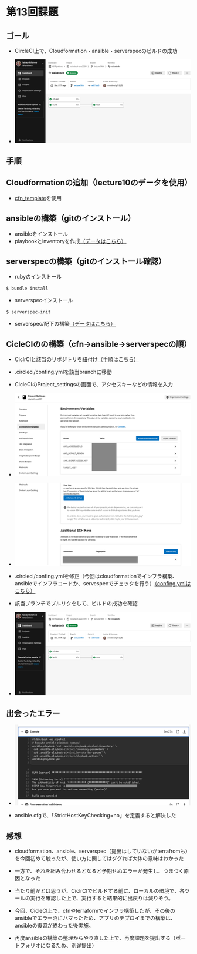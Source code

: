 # 第13回課題

## ゴール
* CircleCI上で、Cloudformation・ansible・serverspecのビルドの成功

* ![ビルド成功画面](img/raisetech13th_CircleCI_built_success.png)

## 手順

## Cloudformationの追加（lecture10のデータを使用）
*   [cfn_template](https://github.com/takayukionoe/raisetech-aws2209/tree/main/cfn_template)を使用

## ansibleの構築（gitのインストール）
*  ansibleをインストール
*  playbookとinventoryを作成[（データはこちら）](https://github.com/takayukionoe/raisetech-aws2209/tree/lecture14th/ansible)

## serverspecの構築（gitのインストール確認）
*  rubyのインストール
~~~
$ bundle install 
~~~

*  serverspecインストール
~~~
$ serverspec-init
~~~

*  serverspec/配下の構築[（データはこちら）](https://github.com/takayukionoe/raisetech-aws2209/tree/lecture14th/serverspec)

## CicleCIのの構築（cfn→ansible→serverspecの順）

*  CiclrCIと該当のリポジトリを紐付け[（手順はこちら）](https://github.com/takayukionoe/raisetech-aws2209/blob/lecture14th/lecture12.md)

*  .circleci/confing.ymlを該当branchに移動

*  CicleCIのProject_settingsの画面で、アクセスキーなどの情報を入力
* ![Project_settings1](img/raisetech13th_CircleCi_project_settings1.png)
* ![Project_settings2](img/raisetech13th_CircleCi_project_settings2.png)

*  .circleci/confing.ymlを修正（今回はcloudformationでインフラ構築、ansibleでインフラコードか、servespecでチェックを行う）[（confing.ymlはこちら）](https://github.com/takayukionoe/raisetech-aws2209/tree/lecture14th/.circleci)

*  該当ブランチでプルリクをして、ビルドの成功を確認
* ![ビルド成功画面](img/raisetech13th_CircleCI_built_success.png)


## 出会ったエラー
* ![ansibleでSSh接続する際の接続の許可確認が求められる](img/raisetech13th_CircleCi_error1.png)

* ansible.cfgで、「StrictHostKeyChecking=no」を定義すると解決した

## 感想
* cloudformation、ansible、serverspec（提出はしていないがterrafromも）を今回初めて触ったが、使い方に関してはググれば大体の意味はわかった

* 一方で、それを組み合わせるとなると予期せぬエラーが発生し、つまづく原因となった

* 当たり前かとは思うが、CiclrCIでビルドする前に、ローカルの環境で、各ツールの実行を確認した上で、実行すると結果的に出戻りは減りそう。

* 今回、CicleCI上で、cfnやterraformでインフラ構築したが、その後のansibleでエラー沼にハマったため、アプリのデプロイまでの構築は、ansibleの復習が終わった後実施。

* 再度ansibleの構築の整理からやり直した上で、再度課題を提出する（ポートフォリオになるため、別途提出）

